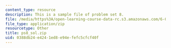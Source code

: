```yaml
---
content_type: resource
description: This is a sample file of problem set 8.
file: /media/https%3A/open-learning-course-data-rc.s3.amazonaws.com/6-00sc-introduction-to-computer-science-and-programming-spring-2011/0388db24e4241ed8e94efefc5cfcf40f_ps8_sol.zip
file_type: application/zip
resourcetype: Other
title: ps8_sol.zip
uid: 0388db24-e424-1ed8-e94e-fefc5cfcf40f
---
```

